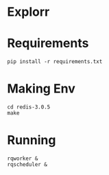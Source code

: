 # Explorr

# Requirements
```
pip install -r requirements.txt
```

# Making Env
```
cd redis-3.0.5
make
```

# Running
```
rqworker &
rqscheduler &
```









